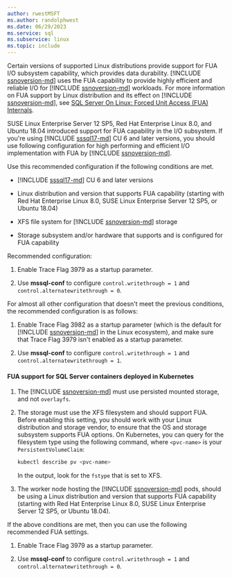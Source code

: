 ```yaml
---
author: rwestMSFT
ms.author: randolphwest
ms.date: 06/29/2023
ms.service: sql
ms.subservice: linux
ms.topic: include
---
```

Certain versions of supported Linux distributions provide support for FUA I/O subsystem capability, which provides data durability. [!INCLUDE [ssnoversion-md](../../includes/ssnoversion-md.md)] uses the FUA capability to provide highly efficient and reliable I/O for [!INCLUDE [ssnoversion-md](../../includes/ssnoversion-md.md)] workloads. For more information on FUA support by Linux distribution and its effect on [!INCLUDE [ssnoversion-md](../../includes/ssnoversion-md.md)], see [SQL Server On Linux: Forced Unit Access (FUA) Internals](https://techcommunity.microsoft.com/t5/sql-server-blog/sql-server-on-linux-forced-unit-access-fua-internals/ba-p/3199102).

SUSE Linux Enterprise Server 12 SP5, Red Hat Enterprise Linux 8.0, and Ubuntu 18.04 introduced support for FUA capability in the I/O subsystem. If you're using [!INCLUDE [sssql17-md](../../includes/sssql17-md.md)] CU 6 and later versions, you should use following configuration for high performing and efficient I/O implementation with FUA by [!INCLUDE [ssnoversion-md](../../includes/ssnoversion-md.md)].

Use this recommended configuration if the following conditions are met.

- [!INCLUDE [sssql17-md](../../includes/sssql17-md.md)] CU 6 and later versions

- Linux distribution and version that supports FUA capability (starting with Red Hat Enterprise Linux 8.0, SUSE Linux Enterprise Server 12 SP5, or Ubuntu 18.04)

- XFS file system for [!INCLUDE [ssnoversion-md](../../includes/ssnoversion-md.md)] storage

- Storage subsystem and/or hardware that supports and is configured for FUA capability

Recommended configuration:

1. Enable Trace Flag 3979 as a startup parameter.

1. Use **mssql-conf** to configure `control.writethrough = 1` and `control.alternatewritethrough = 0`.

For almost all other configuration that doesn't meet the previous conditions, the recommended configuration is as follows:

1. Enable Trace Flag 3982 as a startup parameter (which is the default for [!INCLUDE [ssnoversion-md](../../includes/ssnoversion-md.md)] in the Linux ecosystem), and make sure that Trace Flag 3979 isn't enabled as a startup parameter.

1. Use **mssql-conf** to configure `control.writethrough = 1` and `control.alternatewritethrough = 1`.

#### FUA support for SQL Server containers deployed in Kubernetes

1. The [!INCLUDE [ssnoversion-md](../../includes/ssnoversion-md.md)] must use persisted mounted storage, and not `overlayfs`.

1. The storage must use the XFS filesystem and should support FUA. Before enabling this setting, you should work with your Linux distribution and storage vendor, to ensure that the OS and storage subsystem supports FUA options. On Kubernetes, you can query for the filesystem type using the following command, where `<pvc-name>` is your `PersistentVolumeClaim`:

   ```bash
   kubectl describe pv <pvc-name>
   ```

   In the output, look for the `fstype` that is set to XFS.

1. The worker node hosting the [!INCLUDE [ssnoversion-md](../../includes/ssnoversion-md.md)] pods, should be using a Linux distribution and version that supports FUA capability (starting with Red Hat Enterprise Linux 8.0, SUSE Linux Enterprise Server 12 SP5, or Ubuntu 18.04).

If the above conditions are met, then you can use the following recommended FUA settings.

1. Enable Trace Flag 3979 as a startup parameter.

1. Use **mssql-conf** to configure `control.writethrough = 1` and `control.alternatewritethrough = 0`.
